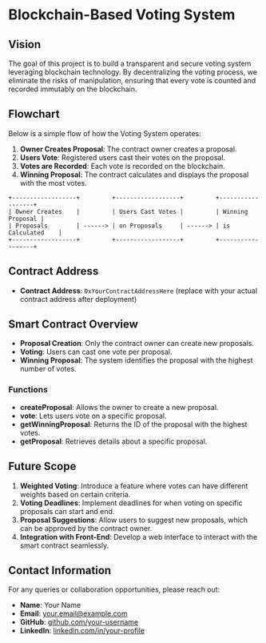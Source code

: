 # Blockchain-Based Voting System

## Vision

The goal of this project is to build a transparent and secure voting system leveraging blockchain technology. By decentralizing the voting process, we eliminate the risks of manipulation, ensuring that every vote is counted and recorded immutably on the blockchain.

## Flowchart

Below is a simple flow of how the Voting System operates:

1. **Owner Creates Proposal**: The contract owner creates a proposal.
2. **Users Vote**: Registered users cast their votes on the proposal.
3. **Votes are Recorded**: Each vote is recorded on the blockchain.
4. **Winning Proposal**: The contract calculates and displays the proposal with the most votes.

```plaintext
+------------------+         +------------------+         +------------------+
| Owner Creates    |         | Users Cast Votes |         | Winning Proposal |
| Proposals        | ------> | on Proposals     | ------> | is Calculated    |
+------------------+         +------------------+         +------------------+
```

## Contract Address

- **Contract Address**: `0xYourContractAddressHere` (replace with your actual contract address after deployment)

## Smart Contract Overview

- **Proposal Creation**: Only the contract owner can create new proposals.
- **Voting**: Users can cast one vote per proposal.
- **Winning Proposal**: The system identifies the proposal with the highest number of votes.

### Functions

- **createProposal**: Allows the owner to create a new proposal.
- **vote**: Lets users vote on a specific proposal.
- **getWinningProposal**: Returns the ID of the proposal with the highest votes.
- **getProposal**: Retrieves details about a specific proposal.

## Future Scope

1. **Weighted Voting**: Introduce a feature where votes can have different weights based on certain criteria.
2. **Voting Deadlines**: Implement deadlines for when voting on specific proposals can start and end.
3. **Proposal Suggestions**: Allow users to suggest new proposals, which can be approved by the contract owner.
4. **Integration with Front-End**: Develop a web interface to interact with the smart contract seamlessly.

## Contact Information

For any queries or collaboration opportunities, please reach out:

- **Name**: Your Name
- **Email**: your.email@example.com
- **GitHub**: [github.com/your-username](https://github.com/your-username)
- **LinkedIn**: [linkedin.com/in/your-profile](https://linkedin.com/in/your-profile)

